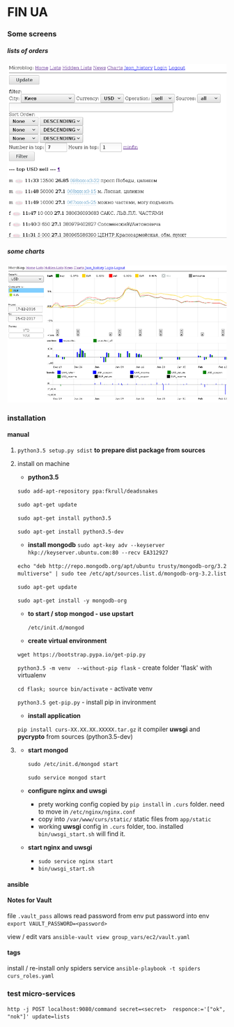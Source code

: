 # FIN UA
### Some screens
##### lists of orders
![lists of orders](images/lists.png)

##### some charts
![some statistics](images/charts.png)


### installation
#### manual
1. `python3.5 setup.py sdist` **to prepare dist package from sources**
2. install on machine
    * **python3.5**

    `sudo add-apt-repository ppa:fkrull/deadsnakes`

    `sudo apt-get update`

    `sudo apt-get install python3.5`

    `sudo apt-get install python3.5-dev`

    * **install mongodb**
    `sudo apt-key adv --keyserver hkp://keyserver.ubuntu.com:80 --recv EA312927`

    `echo "deb http://repo.mongodb.org/apt/ubuntu trusty/mongodb-org/3.2 multiverse" | sudo tee /etc/apt/sources.list.d/mongodb-org-3.2.list`

    `sudo apt-get update`

    `sudo apt-get install -y mongodb-org`

    * **to start / stop mongod - use upstart**

        `/etc/init.d/mongod`

    * **create virtual environment**

    `wget https://bootstrap.pypa.io/get-pip.py`

    `python3.5 -m venv  --without-pip flask` - create folder 'flask' with virtualenv

    `cd flask; source bin/activate` - activate venv

    `python3.5 get-pip.py` - install pip in invironment

    * **install application**

    `pip install curs-XX.XX.XX.XXXXX.tar.gz`
    it compiler **uwsgi** and **pycrypto** from sources (python3.5-dev)

3. * **start mongod**

        `sudo /etc/init.d/mongod start`

        `sudo service mongod start`

   * **configure nginx and uwsgi**
        * prety working config copied by `pip install` in `.curs` folder.
        need to move in `/etc/nginx/nginx.conf`
        * copy into `/var/www/curs/static/` static files from `app/static`
        * working **uwsgi** config in `.curs` folder, too.
        installed ` bin/uwsgi_start.sh` will find it.
   * **start nginx and uwsgi**
        * `sudo service nginx start`
        * `bin/uwsgi_start.sh`

#### ansible

#### Notes for Vault
file `.vault_pass` allows read password from env
put password into env
`export VAULT_PASSWORD=<password>`

view / edit vars
`ansible-vault view group_vars/ec2/vault.yaml`

#### tags
install / re-install only spiders service
`ansible-playbook -t spiders curs_roles.yaml`


### test micro-services

`http -j POST localhost:9080/command secret=<secret>  responce:='["ok", "nok"]' update=lists`


